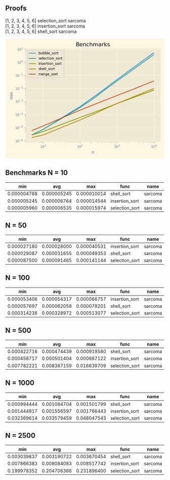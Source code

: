 Proofs
------
[1, 2, 3, 4, 5, 6] selection_sort sarcoma  
[1, 2, 3, 4, 5, 6] insertion_sort sarcoma  
[1, 2, 3, 4, 5, 6] shell_sort sarcoma  

![Plot](plots/selection_vs_insertion_vs_shell_loglog.png)

Benchmarks
N = 10
------
|  min          |  avg          |  max          |  func            |  name     |
|---------------|---------------|---------------|------------------|-----------|
|  0.000004768  |  0.000005245  |  0.000010014  |  shell_sort      |  sarcoma  |
|  0.000005245  |  0.000006764  |  0.000014544  |  insertion_sort  |  sarcoma  |
|  0.000005960  |  0.000006535  |  0.000015974  |  selection_sort  |  sarcoma  |

N = 50
------
|  min          |  avg          |  max          |  func            |  name     |
|---------------|---------------|---------------|------------------|-----------|
|  0.000027180  |  0.000028000  |  0.000040531  |  insertion_sort  |  sarcoma  |
|  0.000029087  |  0.000031655  |  0.000049353  |  shell_sort      |  sarcoma  |
|  0.000087500  |  0.000091465  |  0.000141144  |  selection_sort  |  sarcoma  |

N = 100
------
|  min          |  avg          |  max          |  func            |  name     |
|---------------|---------------|---------------|------------------|-----------|
|  0.000053406  |  0.000054317  |  0.000066757  |  insertion_sort  |  sarcoma  |
|  0.000057697  |  0.000062058  |  0.000078201  |  shell_sort      |  sarcoma  |
|  0.000314236  |  0.000328972  |  0.000513077  |  selection_sort  |  sarcoma  |

N = 500
------
|  min          |  avg          |  max          |  func            |  name     |
|---------------|---------------|---------------|------------------|-----------|
|  0.000422716  |  0.000474439  |  0.000919580  |  shell_sort      |  sarcoma  |
|  0.000458717  |  0.000501404  |  0.000687122  |  insertion_sort  |  sarcoma  |
|  0.007782221  |  0.008367159  |  0.016639709  |  selection_sort  |  sarcoma  |

N = 1000
------
|  min          |  avg          |  max          |  func            |  name     |
|---------------|---------------|---------------|------------------|-----------|
|  0.000994444  |  0.001084704  |  0.001501799  |  shell_sort      |  sarcoma  |
|  0.001444817  |  0.001556597  |  0.001766443  |  insertion_sort  |  sarcoma  |
|  0.032369614  |  0.033579459  |  0.048047543  |  selection_sort  |  sarcoma  |

N = 2500
------
|  min          |  avg          |  max          |  func            |  name     |
|---------------|---------------|---------------|------------------|-----------|
|  0.003039837  |  0.003190722  |  0.003670454  |  shell_sort      |  sarcoma  |
|  0.007866383  |  0.008084083  |  0.008517742  |  insertion_sort  |  sarcoma  |
|  0.199978352  |  0.204706366  |  0.231896400  |  selection_sort  |  sarcoma  |
